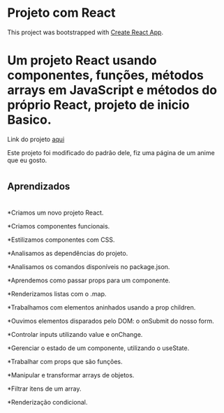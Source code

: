 # Projeto com React

This project was bootstrapped with [Create React App](https://github.com/facebook/create-react-app).

#

<h1 aling="center">Um projeto React usando componentes, funções, métodos arrays em JavaScript e métodos do próprio React, projeto de inicio Basico.</h1>

<p aling="center">Link do projeto <a href="https://onepieceviniciusferreira.vercel.app/" target= "_blank">aqui</a></p>
<p>Este projeto foi modificado do padrão dele, fiz uma página de um anime que eu gosto.</p>

#

<h2>Aprendizados</h2>

#

*Criamos um novo projeto React.

*Criamos componentes funcionais.

*Estilizamos componentes com CSS.

*Analisamos as dependências do projeto.

*Analisamos os comandos disponíveis no package.json.

*Aprendemos como passar props para um componente.

*Renderizamos listas com o .map.

*Trabalhamos com elementos aninhados usando a prop children.

*Ouvimos elementos disparados pelo DOM: o onSubmit do nosso form.

*Controlar inputs utilizando value e onChange.

*Gerenciar o estado de um componente, utilizando o useState.

*Trabalhar com props que são funções.

*Manipular e transformar arrays de objetos.

*Filtrar itens de um array.

*Renderização condicional.

#

